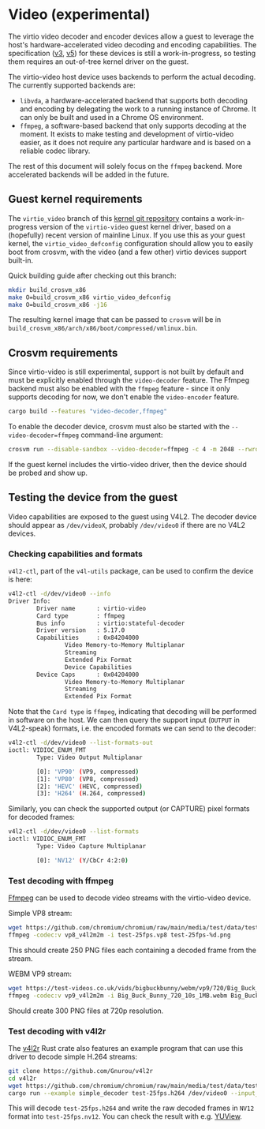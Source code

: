 # Video (experimental)

The virtio video decoder and encoder devices allow a guest to leverage the host's
hardware-accelerated video decoding and encoding capabilities. The specification ([v3], [v5]) for
these devices is still a work-in-progress, so testing them requires an out-of-tree kernel driver on
the guest.

The virtio-video host device uses backends to perform the actual decoding. The currently supported
backends are:

- `libvda`, a hardware-accelerated backend that supports both decoding and encoding by delegating
  the work to a running instance of Chrome. It can only be built and used in a Chrome OS
  environment.
- `ffmpeg`, a software-based backend that only supports decoding at the moment. It exists to make
  testing and development of virtio-video easier, as it does not require any particular hardware and
  is based on a reliable codec library.

The rest of this document will solely focus on the `ffmpeg` backend. More accelerated backends will
be added in the future.

## Guest kernel requirements

The `virtio_video` branch of this [kernel git repository](https://github.com/Gnurou/linux) contains
a work-in-progress version of the `virtio-video` guest kernel driver, based on a (hopefully) recent
version of mainline Linux. If you use this as your guest kernel, the `virtio_video_defconfig`
configuration should allow you to easily boot from crosvm, with the video (and a few other) virtio
devices support built-in.

Quick building guide after checking out this branch:

```sh
mkdir build_crosvm_x86
make O=build_crosvm_x86 virtio_video_defconfig
make O=build_crosvm_x86 -j16
```

The resulting kernel image that can be passed to `crosvm` will be in
`build_crosvm_x86/arch/x86/boot/compressed/vmlinux.bin`.

## Crosvm requirements

Since virtio-video is still experimental, support is not built by default and must be explicitly
enabled through the `video-decoder` feature. The Ffmpeg backend must also be enabled with the
`ffmpeg` feature - since it only supports decoding for now, we don't enable the `video-encoder`
feature.

```sh
cargo build --features "video-decoder,ffmpeg"
```

To enable the decoder device, crosvm must also be started with the `--video-decoder=ffmpeg`
command-line argument:

```sh
crosvm run --disable-sandbox --video-decoder=ffmpeg -c 4 -m 2048 --rwroot /path/to/disk.img --serial type=stdout,hardware=virtio-console,console=true,stdin=true /path/to/vmlinux.bin
```

If the guest kernel includes the virtio-video driver, then the device should be probed and show up.

## Testing the device from the guest

Video capabilities are exposed to the guest using V4L2. The decoder device should appear as
`/dev/videoX`, probably `/dev/video0` if there are no V4L2 devices.

### Checking capabilities and formats

`v4l2-ctl`, part of the `v4l-utils` package, can be used to confirm the device is here:

```sh
v4l2-ctl -d/dev/video0 --info
Driver Info:
        Driver name      : virtio-video
        Card type        : ffmpeg
        Bus info         : virtio:stateful-decoder
        Driver version   : 5.17.0
        Capabilities     : 0x84204000
                Video Memory-to-Memory Multiplanar
                Streaming
                Extended Pix Format
                Device Capabilities
        Device Caps      : 0x04204000
                Video Memory-to-Memory Multiplanar
                Streaming
                Extended Pix Format
```

Note that the `Card type` is `ffmpeg`, indicating that decoding will be performed in software on the
host. We can then query the support input (`OUTPUT` in V4L2-speak) formats, i.e. the encoded formats
we can send to the decoder:

```sh
v4l2-ctl -d/dev/video0 --list-formats-out
ioctl: VIDIOC_ENUM_FMT
        Type: Video Output Multiplanar

        [0]: 'VP90' (VP9, compressed)
        [1]: 'VP80' (VP8, compressed)
        [2]: 'HEVC' (HEVC, compressed)
        [3]: 'H264' (H.264, compressed)
```

Similarly, you can check the supported output (or CAPTURE) pixel formats for decoded frames:

```sh
v4l2-ctl -d/dev/video0 --list-formats
ioctl: VIDIOC_ENUM_FMT
        Type: Video Capture Multiplanar

        [0]: 'NV12' (Y/CbCr 4:2:0)
```

### Test decoding with ffmpeg

[Ffmpeg](https://ffmpeg.org/) can be used to decode video streams with the virtio-video device.

Simple VP8 stream:

```sh
wget https://github.com/chromium/chromium/raw/main/media/test/data/test-25fps.vp8
ffmpeg -codec:v vp8_v4l2m2m -i test-25fps.vp8 test-25fps-%d.png
```

This should create 250 PNG files each containing a decoded frame from the stream.

WEBM VP9 stream:

```sh
wget https://test-videos.co.uk/vids/bigbuckbunny/webm/vp9/720/Big_Buck_Bunny_720_10s_1MB.webm
ffmpeg -codec:v vp9_v4l2m2m -i Big_Buck_Bunny_720_10s_1MB.webm Big_Buck_Bunny-%d.png
```

Should create 300 PNG files at 720p resolution.

### Test decoding with v4l2r

The [v4l2r](https://github.com/Gnurou/v4l2r) Rust crate also features an example program that can
use this driver to decode simple H.264 streams:

```sh
git clone https://github.com/Gnurou/v4l2r
cd v4l2r
wget https://github.com/chromium/chromium/raw/main/media/test/data/test-25fps.h264
cargo run --example simple_decoder test-25fps.h264 /dev/video0 --input_format h264 --save test-25fps.nv12
```

This will decode `test-25fps.h264` and write the raw decoded frames in `NV12` format into
`test-25fps.nv12`. You can check the result with e.g. [YUView](https://github.com/IENT/YUView).

[v3]: https://markmail.org/message/dmw3pr4fuajvarth
[v5]: https://markmail.org/message/zqxmuf5x7aosbmmm
